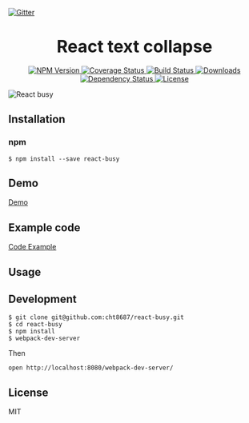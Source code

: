[![Gitter](https://badges.gitter.im/Join%20Chat.svg)](https://gitter.im/cht8687/help)

<big><h1 align="center">React text collapse</h1></big>

<p align="center">
  <a href="https://www.npmjs.com/package/react-busy">
    <img src="https://img.shields.io/npm/v/react-busy.svg?style=flat-square"
         alt="NPM Version">
  </a>

 <a href="https://coveralls.io/github/cht8687/react-busy?branch=master">
    <img src="https://coveralls.io/repos/cht8687/react-busy/badge.svg?branch=master&service=github" alt="Coverage Status" />
 </a>

  <a href="https://travis-ci.org/cht8687/react-busy">
    <img src="https://img.shields.io/travis/cht8687/react-busy.svg?style=flat-square"
         alt="Build Status">
  </a>

  <a href="https://npmjs.org/package/react-busy">
    <img src="http://img.shields.io/npm/dm/react-busy.svg?style=flat-square"
         alt="Downloads">
  </a>

  <a href="https://david-dm.org/cht8687/react-busy.svg">
    <img src="https://david-dm.org/cht8687/react-busy.svg?style=flat-square"
         alt="Dependency Status">
  </a>

  <a href="https://github.com/cht8687/react-busy/blob/master/LICENSE">
    <img src="https://img.shields.io/npm/l/react-busy.svg?style=flat-square"
         alt="License">
  </a>
</p>

<p align="center"><big>

</big></p>


![React busy](src/example/construction.gif)


## Installation

### npm

```
$ npm install --save react-busy
```

## Demo

[Demo](http://cht8687.github.io/react-busy/example/)

## Example code

[Code Example](https://github.com/cht8687/react-busy/blob/master/src/example/Example.js)


## Usage



## Development

```
$ git clone git@github.com:cht8687/react-busy.git
$ cd react-busy
$ npm install
$ webpack-dev-server
```

Then

```
open http://localhost:8080/webpack-dev-server/
```

## License

MIT
